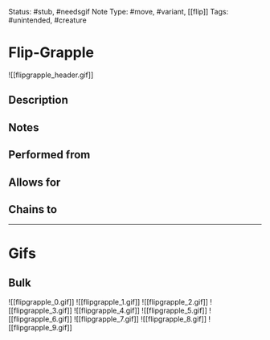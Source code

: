 Status: #stub, #needsgif 
Note Type: #move, #variant, [[flip]]
Tags: #unintended, #creature 

# Flip-Grapple
![[flipgrapple_header.gif]]
## Description


## Notes


## Performed from


## Allows for


## Chains to


___
# Gifs
## Bulk
![[flipgrapple_0.gif]]
![[flipgrapple_1.gif]]
![[flipgrapple_2.gif]]
![[flipgrapple_3.gif]]
![[flipgrapple_4.gif]]
![[flipgrapple_5.gif]]
![[flipgrapple_6.gif]]
![[flipgrapple_7.gif]]
![[flipgrapple_8.gif]]
![[flipgrapple_9.gif]]